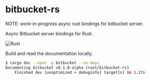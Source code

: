 # bitbucket-rs

NOTE: _work-in-progress_ async rust bindings for bitbucket server.

Async Bitbucket server bindings for Rust.

![Rust](https://github.com/cloudflavor/bitbucket-rs/workflows/Rust/badge.svg?branch=master&event=push)

Build and read the documentation locally.

```bash
$ cargo doc --open -p bitbucket --no-deps
Documenting bitbucket v0.1.0-alpha (rust/bitbucket-rs)
    Finished dev [unoptimized + debuginfo] target(s) in 1.27s
```
